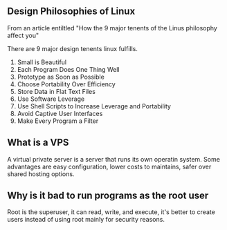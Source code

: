 ## Design Philosophies of Linux

From an article entiltled "How the 9 major tenents of the Linus philosophy affect you"

There are 9 major design tenents linux fulfills.

1. Small is Beautiful
2. Each Program Does One Thing Well
3. Prototype as Soon as Possible
4. Choose Portability Over Efficiency
5. Store Data in Flat Text Files
6. Use Software Leverage
7. Use Shell Scripts to Increase Leverage and Portability
8. Avoid Captive User Interfaces
9. Make Every Program a Filter

## What is a VPS

A virtual private server is a server that runs its own operatin system. Some advantages are easy configuration, lower costs to maintains, safer over shared hosting options.

## Why is it bad to run programs as the root user

Root is the superuser, it can read, write, and execute, it's better to create users instead of using root mainly for security reasons.